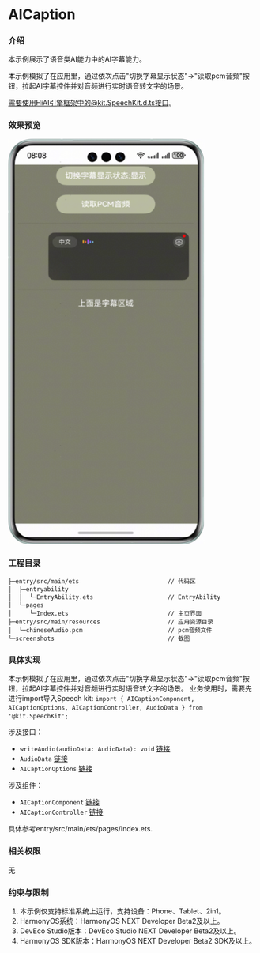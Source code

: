 # AICaption

### 介绍
本示例展示了语音类AI能力中的AI字幕能力。

本示例模拟了在应用里，通过依次点击"切换字幕显示状态"->"读取pcm音频"按钮，拉起AI字幕控件并对音频进行实时语音转文字的场景。

需要使用HiAI引擎框架中的@kit.SpeechKit.d.ts接口。

### 效果预览
<img src="screenshots/AICaption.png" height="820">

### 工程目录
```
├─entry/src/main/ets                         // 代码区
│  ├─entryability
│  │  └─EntryAbility.ets                     // EntryAbility
│  └─pages
│     └─Index.ets                            // 主页界面
├─entry/src/main/resources                   // 应用资源目录
│  └─chineseAudio.pcm                        // pcm音频文件
└─screenshots                                // 截图
```

### 具体实现

本示例模拟了在应用里，通过依次点击"切换字幕显示状态"->"读取pcm音频"按钮，拉起AI字幕控件并对音频进行实时语音转文字的场景。
业务使用时，需要先进行import导入Speech kit: `import { AICaptionComponent, AICaptionOptions, AICaptionController, AudioData } from '@kit.SpeechKit';`

涉及接口：
* `writeAudio(audioData: AudioData): void` [链接](https://developer.huawei.com/consumer/cn/doc/harmonyos-references/speech-aicaptioncomponent#section272302165)
* `AudioData` [链接](https://developer.huawei.com/consumer/cn/doc/harmonyos-references/speech-aicaptioncomponent#section1869988122518)
* `AICaptionOptions` [链接](https://developer.huawei.com/consumer/cn/doc/harmonyos-references/speech-aicaptioncomponent#section15787428226)

涉及组件：
* `AICaptionComponent` [链接](https://developer.huawei.com/consumer/cn/doc/harmonyos-references/speech-aicaptioncomponent#section7266241469)
* `AICaptionController` [链接](https://developer.huawei.com/consumer/cn/doc/harmonyos-references/speech-aicaptioncomponent#section816451553012)

具体参考entry/src/main/ets/pages/Index.ets.

### 相关权限
无

### 约束与限制

1. 本示例仅支持标准系统上运行，支持设备：Phone、Tablet、2in1。
2. HarmonyOS系统：HarmonyOS NEXT Developer Beta2及以上。
3. DevEco Studio版本：DevEco Studio NEXT Developer Beta2及以上。
4. HarmonyOS SDK版本：HarmonyOS NEXT Developer Beta2 SDK及以上。